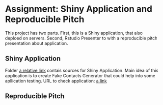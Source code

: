 # Assignment: Shiny Application and Reproducible Pitch

This project has two parts. First, this is a Shiny application, that also deploed on servers. Second, Rstudio Presenter to with a reproducible pitch presentation about application.

## Shiny Application
Folder [a relative link](shiny-application) contais sources for Shiny Application.
Main idea of this application is to create Fake Contacts Generator that could help into some apllication testing.
URL to check application: [a link](https://ishkurko.shinyapps.io/shiny-application/)

## Reproducible Pitch